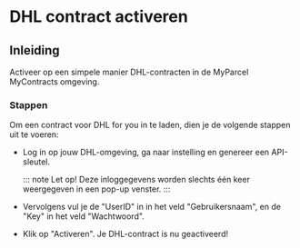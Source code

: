 # DHL contract activeren

## Inleiding

Activeer op een simpele manier DHL-contracten in de MyParcel MyContracts omgeving.

### Stappen

Om een contract voor DHL for you in te laden, dien je de volgende stappen uit te voeren:

- Log in op jouw DHL-omgeving, ga naar instelling en genereer een API-sleutel.
  <MPImg src="/documentation/dhl/api_sleutel.png" alt="De DHL API sleutel" />

  ::: note Let op!
  Deze inloggegevens worden slechts één keer weergegeven in een pop-up venster.
  :::

- Vervolgens vul je de "UserID" in in het veld "Gebruikersnaam", en de "Key" in het veld "Wachtwoord".
  <MPImg src="/documentation/dhl/dhl_for_you.png" alt="DHL credentials invoeren in de MyParcel Backoffice" />

- Klik op "Activeren". Je DHL-contract is nu geactiveerd!
